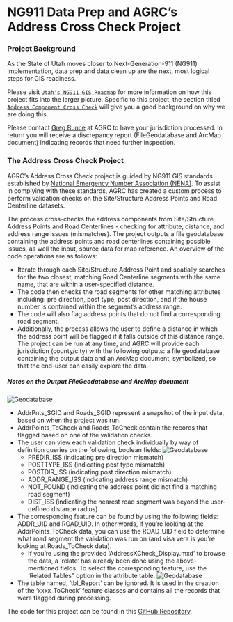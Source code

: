 # NG911 Data Prep and AGRC’s Address Cross Check Project

### Project Background
As the State of Utah moves closer to Next-Generation-911 (NG911) implementation, data prep and data clean up are the next, most logical steps for GIS readiness. 
 
Please visit [`Utah's NG911 GIS Roadmap`](https://gis.utah.gov/2018-08-31-utah-ng911-gis-roadmap-v1/) for more information on how this project fits into the larger picture.  Specific to this project, the section titled [`Address Component Cross Check`](https://gis.utah.gov/2018-08-31-utah-ng911-gis-roadmap-v1/#cross-check) will give you a good background on why we are doing this.

Please contact [Greg Bunce](mailto:gbunce@utah.gov) at AGRC to have your jurisdiction processed.  In return you will receive a discrepancy report (FileGeodatabase and ArcMap document) indicating records that need further inspection.

### The Address Cross Check Project
AGRC’s Address Cross Check project is guided by NG911 GIS standards established by [National Emergency Number Association (NENA)](https://www.nena.org/).  To assist in complying with these standards, AGRC has created a custom process to perform validation checks on the Site/Structure Address Points and Road Centerline datasets.

The process cross-checks the address components from Site/Structure Address Points and Road Centerlines - checking for attribute, distance, and address range issues (mismatches). The project outputs a file geodatabase containing the address points and road centerlines containing possible issues, as well the input, source data for map reference.  An overview of the code operations are as follows:

* Iterate through each Site/Structure Address Point and spatially searches for the two closest, matching Road Centerline segments with the same name, that are within a user-specified distance.
* The code then checks the road segments for other matching attributes including: pre direction, post type, post direction, and if the house number is contained within the segment’s address range.  
* The code will also flag address points that do not find a corresponding road segment.
* Additionally, the process allows the user to define a distance in which the address point will be flagged if it falls outside of this distance range.
The project can be run at any time, and AGRC will provide each jurisdiction (county/city) with the following outputs: a file geodatabase containing the output data and an ArcMap document, symbolized, so that the end-user can easily explore the data.   

##### Notes on the Output FileGeodatabase and ArcMap document

![Geodatabase](/images/fgdb.png)

* AddrPnts_SGID and Roads_SGID represent a snapshot of the input data, based on when the project was run.
* AddrPoints_ToCheck and Roads_ToCheck contain the records that flagged based on one of the validation checks.  
* The user can view each validation check individually by way of definition queries on the following, boolean fields: 
![Geodatabase](/images/fields.png)
	* PREDIR_ISS (indicating pre direction mismatch)
	* POSTTYPE_ISS (indicating post type mismatch)
	* POSTDIR_ISS (indicating post direction mismatch)
	* ADDR_RANGE_ISS (indicating address range mismatch)
	* NOT_FOUND (indicating the address point did not find a matching road segment)
	* DIST_ISS (indicating the nearest road segment was beyond the user-defined distance radius)
* The corresponding feature can be found by using the following fields: ADDR_UID and ROAD_UID.  In other words, if you’re looking at the AddrPoints_ToCheck data, you can use the ROAD_UID field to determine what road segment the validation was run on (and visa vera is you’re looking at Roads_ToCheck data).
	* If you’re using the provided ‘AddressXCheck_Display.mxd’ to browse the data, a ‘relate’ has already been done using the above-mentioned fields.  To select the corresponding feature, use the ‘Related Tables” option in the attribute table.
![Geodatabase](/images/relate.png)
* The table named, ‘tbl_Report’ can be ignored.  It is used in the creation of the ‘xxxx_ToCheck’ feature classes and contains all the records that were flagged during processing.

The code for this project can be found in this [GitHub Repository](https://github.com/gregbunce/AddressData_CrossCheck).

